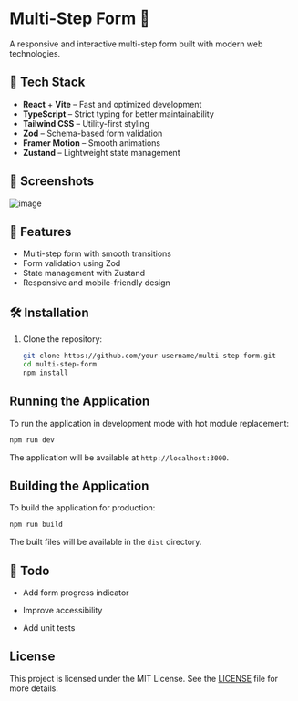 # Multi-Step Form 📝

A responsive and interactive multi-step form built with modern web technologies.

## 🚀 Tech Stack

- **React** + **Vite** – Fast and optimized development
- **TypeScript** – Strict typing for better maintainability
- **Tailwind CSS** – Utility-first styling
- **Zod** – Schema-based form validation
- **Framer Motion** – Smooth animations
- **Zustand** – Lightweight state management

## 📸 Screenshots

![image](https://github.com/user-attachments/assets/a20dcad7-db81-44a7-9682-7d82d43c0a75)


## 🎯 Features

- Multi-step form with smooth transitions
- Form validation using Zod
- State management with Zustand
- Responsive and mobile-friendly design

## 🛠️ Installation

1. Clone the repository:
   ```sh
   git clone https://github.com/your-username/multi-step-form.git
   cd multi-step-form
   npm install
   ```

## Running the Application

To run the application in development mode with hot module replacement:

```sh
npm run dev
```

The application will be available at `http://localhost:3000`.

## Building the Application

To build the application for production:

```sh
npm run build
```

The built files will be available in the `dist` directory.

## 📌 Todo

- Add form progress indicator

- Improve accessibility

- Add unit tests

## License

This project is licensed under the MIT License. See the [LICENSE](LICENSE) file for more details.
